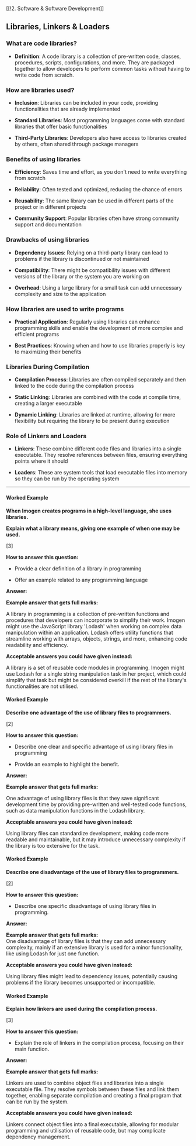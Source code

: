 [[!2. Software & Software Development]]

## Libraries, Linkers & Loaders

### What are code libraries?

- **Definition**: A code library is a collection of pre-written code, classes, procedures, scripts, configurations, and more. They are packaged together to allow developers to perform common tasks without having to write code from scratch.
    

### How are libraries used?

- **Inclusion**: Libraries can be included in your code, providing functionalities that are already implemented
    
- **Standard Libraries**: Most programming languages come with standard libraries that offer basic functionalities
    
- **Third-Party Libraries**: Developers also have access to libraries created by others, often shared through package managers
    

### Benefits of using libraries

- **Efficiency**: Saves time and effort, as you don't need to write everything from scratch
    
- **Reliability**: Often tested and optimized, reducing the chance of errors
    
- **Reusability**: The same library can be used in different parts of the project or in different projects
    
- **Community Support**: Popular libraries often have strong community support and documentation
    

### Drawbacks of using libraries

- **Dependency Issues**: Relying on a third-party library can lead to problems if the library is discontinued or not maintained
    
- **Compatibility**: There might be compatibility issues with different versions of the library or the system you are working on
    
- **Overhead**: Using a large library for a small task can add unnecessary complexity and size to the application
    

### How libraries are used to write programs

- **Practical Application**: Regularly using libraries can enhance programming skills and enable the development of more complex and efficient programs
    
- **Best Practices**: Knowing when and how to use libraries properly is key to maximizing their benefits
    

### Libraries During Compilation

- **Compilation Process**: Libraries are often compiled separately and then linked to the code during the compilation process
    
- **Static Linking**: Libraries are combined with the code at compile time, creating a larger executable
    
- **Dynamic Linking**: Libraries are linked at runtime, allowing for more flexibility but requiring the library to be present during execution
    

### Role of Linkers and Loaders

- **Linkers**: These combine different code files and libraries into a single executable. They resolve references between files, ensuring everything points where it should
    
- **Loaders**: These are system tools that load executable files into memory so they can be run by the operating system
    

--------------------------------------------------------------------------
#### Worked Example

**When Imogen creates programs in a high-level language, she uses libraries.**

**Explain what a library means, giving one example of when one may be used.**

[3]

**How to answer this question:**

- Provide a clear definition of a library in programming
    
- Offer an example related to any programming language
    

**Answer:**

**Example answer that gets full marks:**

A library in programming is a collection of pre-written functions and procedures that developers can incorporate to simplify their work. Imogen might use the JavaScript library 'Lodash' when working on complex data manipulation within an application. Lodash offers utility functions that streamline working with arrays, objects, strings, and more, enhancing code readability and efficiency.

**Acceptable answers you could have given instead:**

A library is a set of reusable code modules in programming. Imogen might use Lodash for a single string manipulation task in her project, which could simplify that task but might be considered overkill if the rest of the library's functionalities are not utilised.

#### Worked Example

**Describe one advantage of the use of library files to programmers.**

[2]

**How to answer this question:**

- Describe one clear and specific advantage of using library files in programming
    
- Provide an example to highlight the benefit.
    

**Answer:**

**Example answer that gets full marks:**

One advantage of using library files is that they save significant development time by providing pre-written and well-tested code functions, such as data manipulation functions in the Lodash library.

**Acceptable answers you could have given instead:**

Using library files can standardize development, making code more readable and maintainable, but it may introduce unnecessary complexity if the library is too extensive for the task.

#### Worked Example

**Describe one disadvantage of the use of library files to programmers.**

[2]

**How to answer this question:**

- Describe one specific disadvantage of using library files in programming.
    

**Answer:**

**Example answer that gets full marks:**  
One disadvantage of library files is that they can add unnecessary complexity, mainly if an extensive library is used for a minor functionality, like using Lodash for just one function.

**Acceptable answers you could have given instead:**

Using library files might lead to dependency issues, potentially causing problems if the library becomes unsupported or incompatible.

#### Worked Example

**Explain how linkers are used during the compilation process.**

[3]

**How to answer this question:**

- Explain the role of linkers in the compilation process, focusing on their main function.
    

**Answer:**

**Example answer that gets full marks:**

Linkers are used to combine object files and libraries into a single executable file. They resolve symbols between these files and link them together, enabling separate compilation and creating a final program that can be run by the system.

**Acceptable answers you could have given instead:**

Linkers connect object files into a final executable, allowing for modular programming and utilisation of reusable code, but may complicate dependency management.